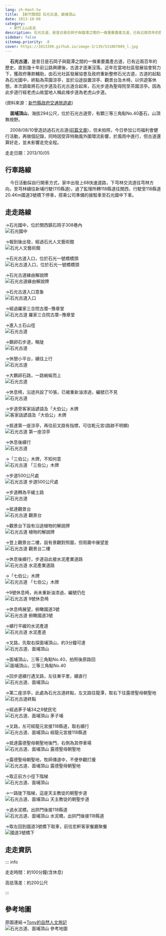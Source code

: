 ```yaml
---
lang: zh-Hant-tw
title: 【新竹關西】石光古道、面埔頂山
date: 2013-10-08
category: 
  - 新竹上山走走
description: 石光古道，是昔日是石岡子與龍潭之間的一條重要農產古道，已有近兩百年的歷史，直到幾十年前公路興建後，古道才逐漸沒落。近年在當地社區發展協會努力下，獲政府專款輔助，由石光社區發展協會及政府重新整修石光古道，古道的起點為石光國中，終點為茶園涼亭，並於沿途設置涼亭、觀景台及木椅，以供遊客休憩。本次調查將石光步道及石光古道合起來，石光步道為聖母院至茶園涼亭。因為此步道行經老虎山故當地人稱此條步道為老虎山步道。
sidebar: false
sitemap.priority: .8
cover: https://1013399.github.io/image-3/139/531007809_l.jpg
---
```


    **石光古道**，是昔日是石岡子與龍潭之間的一條重要農產古道，已有近兩百年的歷史，直到幾十年前公路興建後，古道才逐漸沒落。近年在當地社區發展協會努力下，獲政府專款輔助，由石光社區發展協會及政府重新整修石光古道，古道的起點為石光國中，終點為茶園涼亭，並於沿途設置涼亭、觀景台及木椅，以供遊客休憩。本次調查將石光步道及石光古道合起來，石光步道為聖母院至茶園涼亭。因為此步道行經老虎山故當地人稱此條步道為老虎山步道。

(資料來源：[新竹縣政府交通旅遊處](http://travel.hsinchu.gov.tw/page.aspx?wtp=1&wnd=63&id=311))  

    **面埔頂山**，海拔294公尺，位於石光古道旁，有顆三等三角點No.40基石，山頂無視野。  

<!-- more -->

<!-- TODO: 更新文章連結 -->
    2008/08/10曾造訪過石光古道([前篇文章](http://blog.xuite.net/shiun101/1013399/23997470))，但未拍照，今日參加公司福利會健行活動，再做個記錄，同時因受菲特颱風外圍環流影響，於風雨中進行，但古道還算好走，並未影響走完全程。

走走日期：2013/10/05

## 行車路線  
    今日活動採自行開車方式，家中出發上68快速道路，下芎林交流道往芎林方向，至芎林續往新埔行駛(115縣道)，過了監理所轉118縣道往關西，行駛至118縣道20.4Km國道3號橋下停車，搭乘公司準備的接駁車至石光國中下車。

## 走走路線  
→石光國中，位於關西鎮石岡子308巷內  
![石光國中](https://1013399.github.io/image-3/139/531000189_l.jpg)

→報到後出發，經過石光人文藝術館  
![石光人文藝術館](https://1013399.github.io/image-3/139/531006164_l.jpg)

→石光古道入口，位於石光一號橋橋頭  
![石光古道入口，位於石光一號橋橋頭](https://1013399.github.io/image-3/139/531007809_l.jpg)

→石光古道緣由解說牌  
![石光古道緣由解說牌](https://1013399.github.io/image-3/139/531008831_l.jpg)

→石光古道入口意象  
![石光古道入口](https://1013399.github.io/image-3/139/531009805_l.jpg)

→經過羅家三合院古厝─豫章堂  
![石光古道 羅家三合院古厝─豫章堂](https://1013399.github.io/image-3/139/531011067_l.jpg)

→進入土石山徑  
![石光古道](https://1013399.github.io/image-3/139/531012182_l.jpg)

→鵝卵石步道，略陡  
![石光古道](https://1013399.github.io/image-3/139/531013810_l.jpg)

→休憩小平台，續往上行  
![石光古道](https://1013399.github.io/image-3/139/531014518_l.jpg)

→大鵝卵石路，一路蜿蜒而上  
![石光古道](https://1013399.github.io/image-3/139/531015642_l.jpg)

→休息椅，沿途共設了10張，已被重新油漆過，編號已不見  
![石光古道](https://1013399.github.io/image-3/139/531017358_l.jpg)

→步道旁客家話諺語及「大伯公」木牌  
![客家話諺語及「大伯公」木牌](https://1013399.github.io/image-3/139/531018281_l.jpg)

→抵達第一座涼亭，再往前叉路有指標，可往乾元宮(路跡不明顯)  
![石光古道 第一座涼亭](https://1013399.github.io/image-3/139/531019249_l.jpg)

→休息後續行  
![石光古道](https://1013399.github.io/image-3/139/531021364_l.jpg)

→「三伯公」木牌，不知何意  
![石光古道 「三伯公」木牌](https://1013399.github.io/image-3/139/531022179_l.jpg)

→步道500公尺處  
![石光古道 步道500公尺處](https://1013399.github.io/image-3/139/531023865_l.jpg)

→步道轉為平緩土路  
![石光古道](https://1013399.github.io/image-3/139/531024582_l.jpg)

→抵達觀景台  
![石光古道 觀景台](https://1013399.github.io/image-3/139/531025253_l.jpg)

→觀景台下設有沿途植物的解說牌  
![石光古道 植物的解說牌](https://1013399.github.io/image-3/139/531026677_l.jpg)

→登上觀景台二樓，設有景觀對照圖，但雨霧中展望差  
![石光古道 觀景台二樓](https://1013399.github.io/image-3/139/531028446_l.jpg)

→休息後續行，步道自此接水泥產業道路  
![石光古道 水泥產業道路](https://1013399.github.io/image-3/139/531030422_l.jpg)

→「七伯公」木牌  
![石光古道 「七伯公」木牌](https://1013399.github.io/image-3/139/531031837_l.jpg)

→9號休息椅，尚未重新油漆過，編號仍在  
![石光古道 9號休息椅](https://1013399.github.io/image-3/139/531033668_l.jpg)

→休息椅展望，俯瞰國道3號  
![石光古道 俯瞰國道3號](https://1013399.github.io/image-3/139/531034188_l.jpg)

→續行平緩的水泥產道  
![石光古道 水泥產道](https://1013399.github.io/image-3/139/531034864_l.jpg)

→叉路，先取右探面埔頂山，約3分鐘可達  
![石光古道、面埔頂山](https://1013399.github.io/image-3/139/531035521_l.jpg)

→面埔頂山，三等三角點No.40，拍照後原路回  
![面埔頂山，三等三角點No.40](https://1013399.github.io/image-3/139/531036320_l.jpg)

→回步道續行遇叉路，左往東平里，續直行  
![石光古道、面埔頂山](https://1013399.github.io/image-3/139/531037247_l.jpg)

→第二座涼亭，此處為石光古道終點，左叉路往龍潭，取右下往露德聖母朝聖地  
![石光古道終點](https://1013399.github.io/image-3/139/531038943_l.jpg)

→經過茅子埔34之8號民宅  
![石光古道、面埔頂山 茅子埔](https://1013399.github.io/image-3/139/531039812_l.jpg)

→叉路，左可經龍元宮接118縣道，取右續行  
![石光古道、面埔頂山 經龍元宮接118縣道](https://1013399.github.io/image-3/139/531042315_l.jpg)

→抵達露德聖母朝聖地後門，右側為其停車場  
![石光古道、面埔頂山 露德聖母朝聖地](https://1013399.github.io/image-3/139/531044032_l.jpg)

→露德聖母朝聖地，牧師傳道中，不便參觀打擾  
![石光古道、面埔頂山 露德聖母朝聖地](https://1013399.github.io/image-3/139/531044908_l.jpg)

→取正前方小徑下階梯  
![石光古道、面埔頂山](https://1013399.github.io/image-3/139/531046560_l.jpg)

→一路陡下階梯，這是天主教徒的朝聖步道  
![石光古道、面埔頂山 天主教徒的朝聖步道](https://1013399.github.io/image-3/139/531049400_l.jpg)

→過水泥橋，出拱門後接118縣道  
![石光古道、面埔頂山 水泥橋，出拱門後接118縣道](https://1013399.github.io/image-3/139/531052598_l.jpg)

→取左回到國道3號橋下取車，前往宏軒客家餐廳聚餐  
![國道3號橋下](https://1013399.github.io/image-3/139/531054119_l.jpg)

## 走走資訊

::: info

走走時間：約100分鐘(含休息)

高低落差：約200公尺

:::

## 參考地圖  
原圖連結→[Tony的自然人文旅記](http://www.tonyhuang39.com/tony0438/tony0438.html)  
![石光古道、面埔頂山 參考地圖](https://1013399.github.io/image-3/139/531058602_l.jpg)